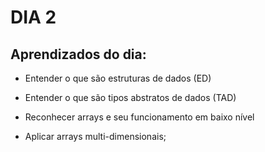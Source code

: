 # DIA 2

## Aprendizados do dia:
* Entender o que são estruturas de dados (ED)

* Entender o que são tipos abstratos de dados (TAD)

* Reconhecer arrays e seu funcionamento em baixo nível

* Aplicar arrays multi-dimensionais;

